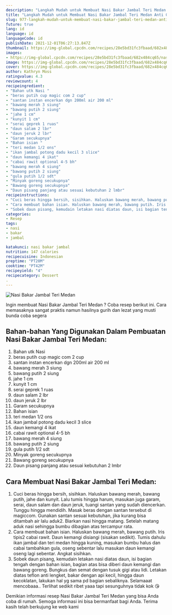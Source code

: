 ```yaml
---
description: "Langkah Mudah untuk Membuat Nasi Bakar Jambal Teri Medan Anti Gagal"
title: "Langkah Mudah untuk Membuat Nasi Bakar Jambal Teri Medan Anti Gagal"
slug: 977-langkah-mudah-untuk-membuat-nasi-bakar-jambal-teri-medan-anti-gagal
future: true
lang: id
language: id
languageCode: id
publishDate: 2021-12-01T06:27:13.847Z 
thumbnail: https://img-global.cpcdn.com/recipes/28e5bd31fc3fbaad/682x484cq65/nasi-bakar-jambal-teri-medan-foto-resep-utama.png
images:
- https://img-global.cpcdn.com/recipes/28e5bd31fc3fbaad/682x484cq65/nasi-bakar-jambal-teri-medan-foto-resep-utama.png
image: https://img-global.cpcdn.com/recipes/28e5bd31fc3fbaad/682x484cq65/nasi-bakar-jambal-teri-medan-foto-resep-utama.png
cover: https://img-global.cpcdn.com/recipes/28e5bd31fc3fbaad/682x484cq65/nasi-bakar-jambal-teri-medan-foto-resep-utama.png
author: Kathryn Moss
ratingvalue: 4.3
reviewcount: 4
recipeingredient:
- "Bahan utk Nasi "
- "beras putih cup magic com 2 cup"
- "santan instan encerkan dgn 200ml air 200 ml"
- "bawang merah 3 siung"
- "bawang putih 2 siung"
- "jahe 1 cm"
- "kunyit 1 cm"
- "serai geprek 1 ruas"
- "daun salam 2 lbr"
- "daun jeruk 2 lbr"
- "Garam secukupnya"
- "Bahan isian "
- "teri medan 1/2 ons"
- "ikan jambal potong dadu kecil 3 slice"
- "daun kemangi 4 ikat"
- "cabai rawit optional 4-5 bh"
- "bawang merah 4 siung"
- "bawang putih 2 siung"
- "gula putih 1/2 sdt"
- "Minyak goreng secukupnya"
- "Bawang goreng secukupnya"
- "Daun pisang panjang atau sesuai kebutuhan 2 lmbr"
recipeinstructions:
- "Cuci beras hingga bersih, sisihkan. Haluskan bawang merah, bawang putih, jahe dan kunyit. Lalu tumis hingga harum, masukan juga garam, serai, daun salam dan daun jeruk, tuangi santan yang sudah diencerkan. Tunggu hingga mendidih. Masak beras dengan santan tersebut di magiccom. Gunakan santan sesuai kebutuhan, jika kurang bisa ditambah air lalu aduk2. Biarkan nasi hingga matang. Setelah matang aduk nasi sehingga bumbu dibagian atas tercampur rata."
- "Cara membuat bahan isian. Haluskan bawang merah, bawang putih. Iris tipis2 cabai rawit. Daun kemangi disiangi (sisakan sedikit). Tumis dahulu ikan jambal dan teri medan hingga kuning, masukan bumbu halus dan cabai tambahkan gula, oseng sebentar lalu masukan daun kemangi oseng lagi sebentar. Angkat sisihkan."
- "Sobek daun pisang, kemudain letakan nasi diatas daun, isi bagian tengah dengan bahan isian, bagian atas bisa diberi daun kemangi dan bawang goreng. Bungkus dan semat dengan tusuk gigi atau lidi. Letakan diatas teflon anti lengket, bakar dengan api kecil, hingga daun kecoklatan, lakukan hal yg sama pd bagian sebaliknya.  Selamaaat mencobaaa.. Terlihat sedikit ribet yaaa tapi sesunguhnya tidak kok 😘"
categories:
- Resep
tags:
- nasi
- bakar
- jambal

katakunci: nasi bakar jambal 
nutrition: 147 calories
recipecuisine: Indonesian
preptime: "PT20M"
cooktime: "PT42M"
recipeyield: "4"
recipecategory: Dessert
. 
---
```



![Nasi Bakar Jambal Teri Medan](https://img-global.cpcdn.com/recipes/28e5bd31fc3fbaad/682x484cq65/nasi-bakar-jambal-teri-medan-foto-resep-utama.png)

Ingin membuat Nasi Bakar Jambal Teri Medan ? Coba resep berikut ini. Cara memasaknya sangat praktis namun hasilnya gurih dan lezat yang musti bunda coba segera

<!--inarticleads1-->

## Bahan-bahan Yang Digunakan Dalam Pembuatan Nasi Bakar Jambal Teri Medan:

1. Bahan utk Nasi 
1. beras putih cup magic com 2 cup
1. santan instan encerkan dgn 200ml air 200 ml
1. bawang merah 3 siung
1. bawang putih 2 siung
1. jahe 1 cm
1. kunyit 1 cm
1. serai geprek 1 ruas
1. daun salam 2 lbr
1. daun jeruk 2 lbr
1. Garam secukupnya
1. Bahan isian 
1. teri medan 1/2 ons
1. ikan jambal potong dadu kecil 3 slice
1. daun kemangi 4 ikat
1. cabai rawit optional 4-5 bh
1. bawang merah 4 siung
1. bawang putih 2 siung
1. gula putih 1/2 sdt
1. Minyak goreng secukupnya
1. Bawang goreng secukupnya
1. Daun pisang panjang atau sesuai kebutuhan 2 lmbr



<!--inarticleads2-->

## Cara Membuat Nasi Bakar Jambal Teri Medan:

1. Cuci beras hingga bersih, sisihkan. Haluskan bawang merah, bawang putih, jahe dan kunyit. Lalu tumis hingga harum, masukan juga garam, serai, daun salam dan daun jeruk, tuangi santan yang sudah diencerkan. Tunggu hingga mendidih. Masak beras dengan santan tersebut di magiccom. Gunakan santan sesuai kebutuhan, jika kurang bisa ditambah air lalu aduk2. Biarkan nasi hingga matang. Setelah matang aduk nasi sehingga bumbu dibagian atas tercampur rata.
1. Cara membuat bahan isian. Haluskan bawang merah, bawang putih. Iris tipis2 cabai rawit. Daun kemangi disiangi (sisakan sedikit). Tumis dahulu ikan jambal dan teri medan hingga kuning, masukan bumbu halus dan cabai tambahkan gula, oseng sebentar lalu masukan daun kemangi oseng lagi sebentar. Angkat sisihkan.
1. Sobek daun pisang, kemudain letakan nasi diatas daun, isi bagian tengah dengan bahan isian, bagian atas bisa diberi daun kemangi dan bawang goreng. Bungkus dan semat dengan tusuk gigi atau lidi. Letakan diatas teflon anti lengket, bakar dengan api kecil, hingga daun kecoklatan, lakukan hal yg sama pd bagian sebaliknya.  Selamaaat mencobaaa.. Terlihat sedikit ribet yaaa tapi sesunguhnya tidak kok 😘




Demikian informasi  resep Nasi Bakar Jambal Teri Medan   yang bisa Anda coba di rumah. Semoga informasi ini bisa bermanfaat bagi Anda. Terima kasih telah berkujung ke web kami
